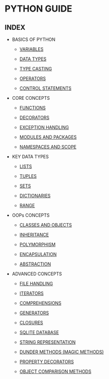 # PYTHON GUIDE

## INDEX

- BASICS OF PYTHON

  - [VARIABLES](basics/variables.md)

  - [DATA TYPES](basics/data-types.md)

  - [TYPE CASTING](basics/type-casting.md)

  - [OPERATORS](basics/operators.md)

  - [CONTROL STATEMENTS](basics/control-statements.md)

- CORE CONCEPTS

  - [FUNCTIONS](core/functions.md)

  - [DECORATORS](core/decorators.md)

  - [EXCEPTION HANDLING](core/exception-handling.md)

  - [MODULES AND PACKAGES](core/modules-packages.md)

  - [NAMESPACES AND SCOPE](core/namespaces-scope.md)

- KEY DATA TYPES

  - [LISTS](datatypes/lists.md)

  - [TUPLES](datatypes/tuples.md)

  - [SETS](datatypes/sets.md)

  - [DICTIONARIES](datatypes/dicts.md)

  - [RANGE](datatypes/range.md)

- OOPs CONCEPTS

  - [CLASSES AND OBJECTS](OOPs/classes-objects.md)

  - [INHERITANCE](OOPs/inheritance.md)

  - [POLYMORPHISM](OOPs/polymorphism.md)

  - [ENCAPSULATION](OOPs/encapsulation.md)

  - [ABSTRACTION](OOPs/abstraction.md)

- ADVANCED CONCEPTS

  - [FILE HANDLING](advancedConcepts/file-handling.md)

  - [ITERATORS](advancedConcepts/iterators.md)

  - [COMPREHENSIONS](advancedConcepts/comprehensions.md)

  - [GENERATORS](advancedConcepts/generators.md)

  - [CLOSURES](advancedConcepts/closures.md)

  - [SQLITE DATABASE](advancedConcepts/sqllite.md)

  - [STRING REPRESENTATION](advancedConcepts/string-representation.md)

  - [DUNDER METHODS (MAGIC METHODS)](advancedConcepts/dunder-methods.md)

  - [PROPERTY DECORATORS](advancedConcepts/property-decorators.md)

  - [OBJECT COMPARISON METHODS](advancedConcepts/object-comparison.md)
